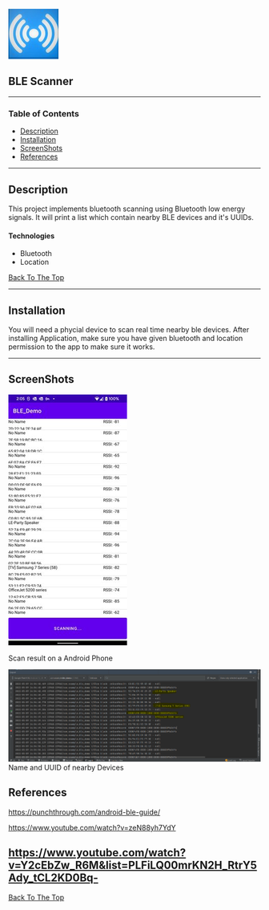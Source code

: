 
![Project Image](BleScanner.jpg)
## BLE Scanner

---

### Table of Contents

- [Description](#description)
- [Installation](#installation)
- [ScreenShots](#screenshots)
- [References](#references)


---

## Description

This project implements bluetooth scanning using Bluetooth low energy signals. It will print a list which contain nearby BLE devices and it's UUIDs.

#### Technologies

- Bluetooth
- Location

[Back To The Top](#ble-scanner)

---

## Installation
You will need a phycial device to scan real time nearby ble devices. After installing Application, make sure you have given bluetooth and location permission to the app to make sure it works.

---

## ScreenShots
![Scanning](Scan.jpg)

Scan result on a Android Phone





![UUID](UUID.PNG)
Name and UUID of nearby Devices

## References
https://punchthrough.com/android-ble-guide/

https://www.youtube.com/watch?v=zeN88yh7YdY

https://www.youtube.com/watch?v=Y2cEbZw_R6M&list=PLFiLQ00mrKN2H_RtrY5Ady_tCL2KD0Bq-
---



[Back To The Top](#ble-scanner)
